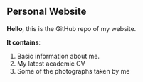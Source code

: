 
## Personal Website
**Hello**, this is the GitHub repo of my website.

**It contains**:
1. Basic information about me.
2. My latest academic CV
3. Some of the photographs taken by me
